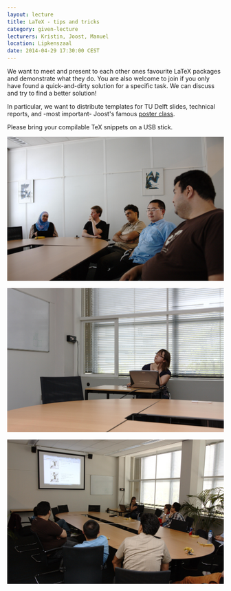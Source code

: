 ```yaml
---
layout: lecture
title: LaTeX - tips and tricks
category: given-lecture
lecturers: Kristin, Joost, Manuel
location: Lipkenszaal
date: 2014-04-29 17:30:00 CEST
---
```


We want to meet and present to each other ones favourite LaTeX packages and demonstrate what they do. You are also welcome to join if you only have found a quick-and-dirty solution for a specific task. We can discuss and try to find a better solution!

In particular, we want to distribute templates for TU Delft slides, technical reports, and -most important- Joost's famous [poster class].

Please bring your compilable TeX snippets on a USB stick.

[poster class]: https://github.com/joostvanzwieten/tudelft-poster

![photo of presentation](/images/2014-04-29-LaTeX/0001.jpg)

![photo of presentation](/images/2014-04-29-LaTeX/0002.jpg)

![photo of presentation](/images/2014-04-29-LaTeX/0003.jpg)
